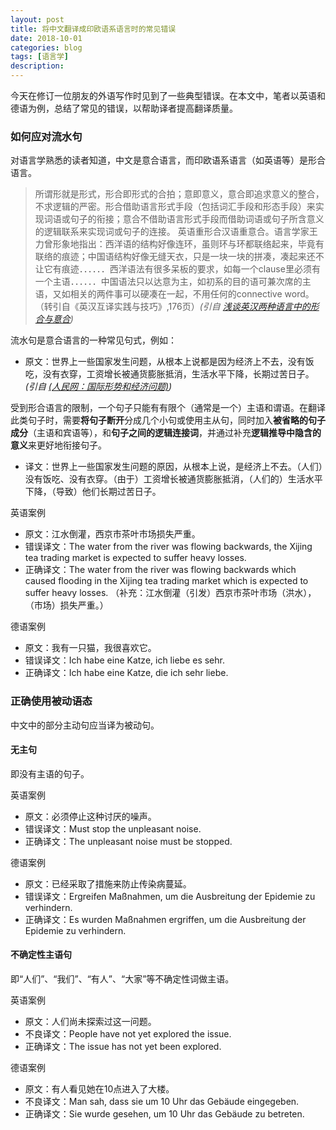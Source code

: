 ```yaml
---
layout: post
title: 将中文翻译成印欧语系语言时的常见错误
date: 2018-10-01
categories: blog
tags: [语言学]
description: 
---
```



今天在修订一位朋友的外语写作时见到了一些典型错误。在本文中，笔者以英语和德语为例，总结了常见的错误，以帮助译者提高翻译质量。


### 如何应对流水句

对语言学熟悉的读者知道，中文是意合语言，而印欧语系语言（如英语等）是形合语言。

> 所谓形就是形式，形合即形式的合拍；意即意义，意合即追求意义的整合，不求逻辑的严密。形合借助语言形式手段（包括词汇手段和形态手段）来实现词语或句子的衔接；意合不借助语言形式手段而借助词语或句子所含意义的逻辑联系来实现词或句子的连接。
英语重形合汉语重意合。语言学家王力曾形象地指出：西洋语的结构好像连环，虽则环与环都联络起来，毕竟有联络的痕迹；中国语结构好像无缝天衣，只是一块一块的拼凑，凑起来还不让它有痕迹．．．．．．西洋语法有很多呆板的要求，如每一个clause里必须有一个主语．．．．．．中国语法只以达意为主，如初系的目的语可兼次席的主语，又如相关的两件事可以硬凑在一起，不用任何的connective word。（转引自《英汉互译实践与技巧》,176页）*(引自 [浅谈英汉两种语言中的形合与意合](http://blog.sina.com.cn/s/blog_4e25a8240100bb7x.html))*

流水句是意合语言的一种常见句式，例如：

- 原文：世界上一些国家发生问题，从根本上说都是因为经济上不去，没有饭吃，没有衣穿，工资增长被通货膨胀抵消，生活水平下降，长期过苦日子。*(引自 [(人民网：国际形势和经济问题)](http://cpc.people.com.cn/GB/64184/64185/66612/4488694.html))*

受到形合语言的限制，一个句子只能有有限个（通常是一个）主语和谓语。在翻译此类句子时，需要**将句子断开**分成几个小句或使用主从句，同时加入**被省略的句子成分**（主语和宾语等），和**句子之间的逻辑连接词**，并通过补充**逻辑推导中隐含的意义**来更好地衔接句子。

- 译文：世界上一些国家发生问题的原因，从根本上说，是经济上不去。（人们）没有饭吃、没有衣穿。（由于）工资增长被通货膨胀抵消，（人们的）生活水平下降，（导致）他们长期过苦日子。


英语案例

- 原文：江水倒灌，西京市茶叶市场损失严重。
- 错误译文：The water from the river was flowing backwards, the Xijing tea trading market is expected to suffer heavy losses.
- 正确译文：The water from the river was flowing backwards which caused flooding in the Xijing tea trading market which is expected to suffer heavy losses. （补充：江水倒灌（引发）西京市茶叶市场（洪水），（市场）损失严重。）


德语案例

- 原文：我有一只猫，我很喜欢它。
- 错误译文：Ich habe eine Katze, ich liebe es sehr.
- 正确译文：Ich habe eine Katze, die ich sehr liebe.


### 正确使用被动语态

中文中的部分主动句应当译为被动句。

#### 无主句

即没有主语的句子。

英语案例

- 原文：必须停止这种讨厌的噪声。
- 错误译文：Must stop the unpleasant noise.
- 正确译文：The unpleasant noise must be stopped.

德语案例

- 原文：已经采取了措施来防止传染病蔓延。
- 错误译文：Ergreifen Maßnahmen, um die Ausbreitung der Epidemie zu verhindern.
- 正确译文：Es wurden Maßnahmen ergriffen, um die Ausbreitung der Epidemie zu verhindern.

#### 不确定性主语句

即“人们”、“我们”、“有人”、“大家”等不确定性词做主语。

英语案例

- 原文：人们尚未探索过这一问题。
- 不良译文：People have not yet explored the issue.
- 正确译文：The issue has not yet been explored.

德语案例

- 原文：有人看见她在10点进入了大楼。
- 不良译文：Man sah, dass sie um 10 Uhr das Gebäude eingegeben.
- 正确译文：Sie wurde gesehen, um 10 Uhr das Gebäude zu betreten.


